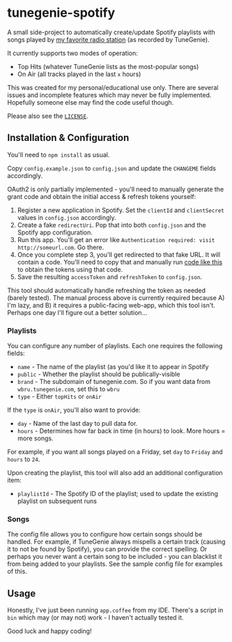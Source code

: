 # tunegenie-spotify

A small side-project to automatically create/update Spotify playlists with songs played by [my favorite radio station](http://www.wbru.com) (as recorded by TuneGenie).

It currently supports two modes of operation:

- Top Hits (whatever TuneGenie lists as the most-popular songs)
- On Air (all tracks played in the last `x` hours)

This was created for my personal/educational use only. There are several issues and incomplete features which may never be fully implemented. Hopefully someone else may find the code useful though.

Please also see the [`LICENSE`](LICENSE).

## Installation & Configuration

You'll need to `npm install` as usual.

Copy `config.example.json` to `config.json` and update the `CHANGEME` fields accordingly.

OAuth2 is only partially implemented - you'll need to manually generate the grant code and obtain the initial access & refresh tokens yourself:

1. Register a new application in Spotify.  Set the `clientId` and `clientSecret` values in `config.json` accordingly.
2. Create a fake `redirectUri`. Pop that into both `config.json` and the Spotify app configuration.
3. Run this app.  You'll get an error like `Authentication required: visit http://someurl.com`.  Go there.
4. Once you complete step 3, you'll get redirected to that fake URL. It will contain a code.  You'll need to copy that and manually run [code like this](https://github.com/thelinmichael/spotify-web-api-node#authorization-code-flow) to obtain the tokens using that code.
5. Save the resulting `accessToken` and `refreshToken` to `config.json`.

This tool should automatically handle refreshing the token as needed (barely tested).  The manual process above is currently required because A) I'm lazy, and B) it requires a public-facing web-app, which this tool isn't.  Perhaps one day I'll figure out a better solution...

### Playlists

You can configure any number of playlists. Each one requires the following fields:

- `name` - The name of the playlist (as you'd like it to appear in Spotify
- `public` - Whether the playlist should be publically-visible
- `brand` - The subdomain of tunegenie.com. So if you want data from `wbru.tunegenie.com`, set this to `wbru`
- `type` - Either `topHits` or `onAir`

If the `type` is `onAir`, you'll also want to provide:

- `day` - Name of the last day to pull data for.
- `hours` - Determines how far back in time (in hours) to look.  More hours = more songs.

For example, if you want all songs played on a Friday, set `day` to `Friday` and `hours` to `24`.

Upon creating the playlist, this tool will also add an additional configuration item:

- `playlistId` - The Spotify ID of the playlist; used to update the existing playlist on subsequent runs

### Songs

The config file allows you to configure how certain songs should be handled. For example, if TuneGenie always mispells a certain track (causing it to not be found by Spotify), you can provide the correct spelling. Or perhaps you never want a certain song to be included - you can blacklist it from being added to your playlists.  See the sample config file for examples of this.

## Usage

Honestly, I've just been running `app.coffee` from my IDE.  There's a script in `bin` which may (or may not) work - I haven't actually tested it.

Good luck and happy coding!
